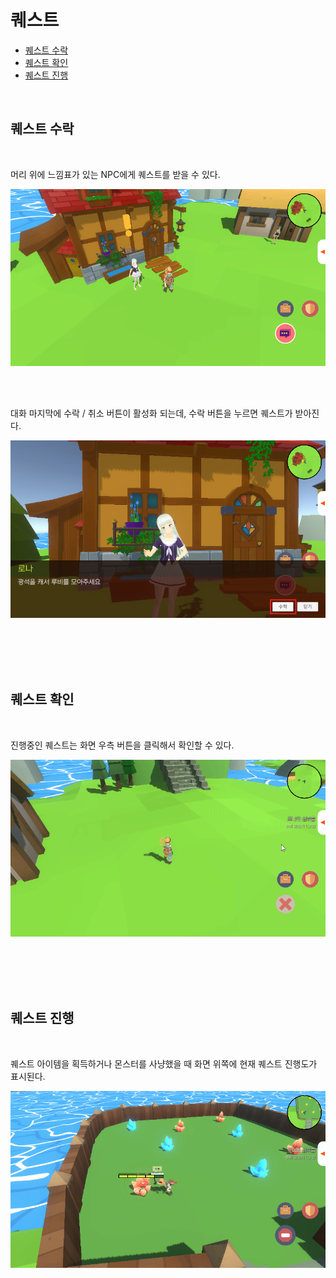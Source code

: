 # 퀘스트

- [퀘스트 수락](#퀘스트-수락) <!-- omit in toc -->
- [퀘스트 확인](#퀘스트-확인)
- [퀘스트 진행](#퀘스트-진행)

<br>

## 퀘스트 수락

<br>

머리 위에 느낌표가 있는 NPC에게 퀘스트를 받을 수 있다.

![퀘스트 NPC](./quest_accept.png)

<br>
<br>

대화 마지막에 수락 / 취소 버튼이 활성화 되는데, 수락 버튼을 누르면 퀘스트가 받아진다.

![퀘스트 수락](./quest_talk.png)
 
<br>
<br>
<br>
<br>

## 퀘스트 확인

<br>

진행중인 퀘스트는 화면 우측 버튼을 클릭해서 확인할 수 있다.

![퀘스트 확인](./quest_check.gif)

<br>
<br>
<br>
<br>

## 퀘스트 진행

<br>

퀘스트 아이템을 획득하거나 몬스터를 사냥했을 때 화면 위쪽에 현재 퀘스트 진행도가 표시된다.

![퀘스트 진행](./quest_process.gif)
